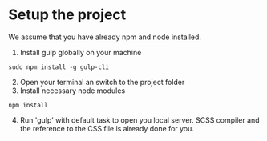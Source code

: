 # Setup the project

We assume that you have already npm and node installed.

1. Install gulp globally on your machine 
```
sudo npm install -g gulp-cli
```
2. Open your terminal an switch to the project folder 
3. Install necessary node modules 
```
npm install
```
4. Run 'gulp' with default task to open you local server. SCSS compiler and the reference to the CSS file is already done for you.
